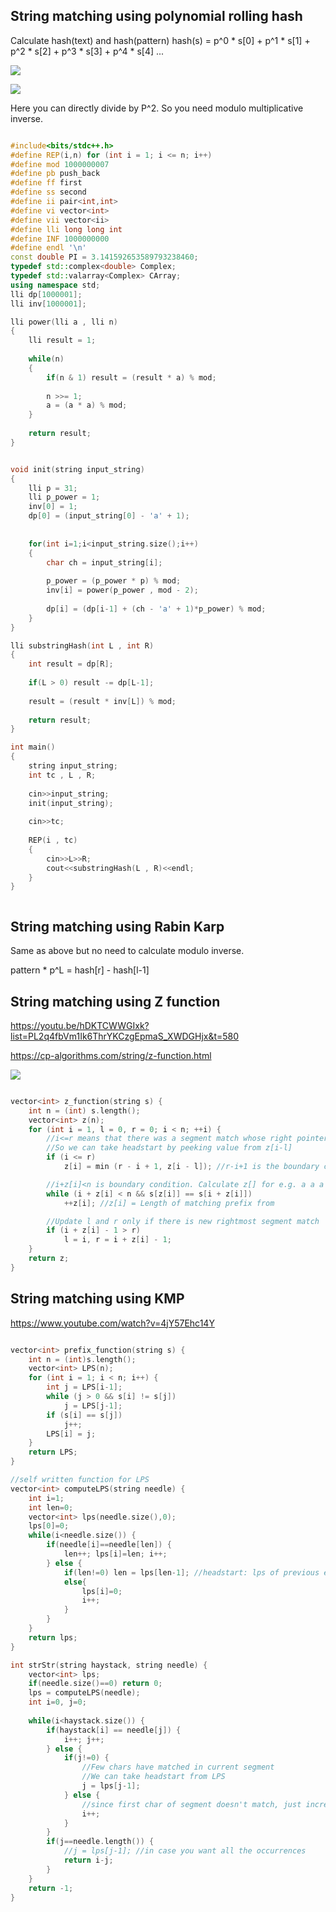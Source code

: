 
## String matching using polynomial rolling hash

Calculate hash(text) and hash(pattern)
hash(s) = p^0 * s[0] + p^1 * s[1] + p^2 * s[2] + p^3 * s[3] + p^4 * s[4] ...

![](../img/rollinghash1.png)

![](../img/rollinghash2.png)

Here you can directly divide by P^2. So you need modulo multiplicative inverse.

```cpp

#include<bits/stdc++.h>
#define REP(i,n) for (int i = 1; i <= n; i++)
#define mod 1000000007
#define pb push_back
#define ff first
#define ss second
#define ii pair<int,int>
#define vi vector<int>
#define vii vector<ii>
#define lli long long int
#define INF 1000000000
#define endl '\n'
const double PI = 3.141592653589793238460;
typedef std::complex<double> Complex;
typedef std::valarray<Complex> CArray;
using namespace std;
lli dp[1000001];
lli inv[1000001];

lli power(lli a , lli n)
{
	lli result = 1;
	
	while(n)
	{
		if(n & 1) result = (result * a) % mod;
		
		n >>= 1;
		a = (a * a) % mod;
	}
	
	return result;
}


void init(string input_string)
{
	lli p = 31;
	lli p_power = 1;
	inv[0] = 1;
	dp[0] = (input_string[0] - 'a' + 1);
	
	
	for(int i=1;i<input_string.size();i++)
	{
		char ch = input_string[i];
		
		p_power = (p_power * p) % mod;
		inv[i] = power(p_power , mod - 2);
		
		dp[i] = (dp[i-1] + (ch - 'a' + 1)*p_power) % mod;
	}
}

lli substringHash(int L , int R)
{
	int result = dp[R];
	
	if(L > 0) result -= dp[L-1];
	
	result = (result * inv[L]) % mod;
	
	return result;
}

int main()
{
	string input_string;
	int tc , L , R;
	
	cin>>input_string;
	init(input_string);
	
	cin>>tc;
	
	REP(i , tc)
	{
		cin>>L>>R;
		cout<<substringHash(L , R)<<endl;
	}
}



```


## String matching using Rabin Karp


Same as above but no need to calculate modulo inverse.

pattern * p^L = hash[r] - hash[l-1]


## String matching using Z function

https://youtu.be/hDKTCWWGIxk?list=PL2q4fbVm1Ik6ThrYKCzgEpmaS_XWDGHjx&t=580

https://cp-algorithms.com/string/z-function.html

![](../img/zalgo.png)

```cpp

vector<int> z_function(string s) {
    int n = (int) s.length();
    vector<int> z(n);
    for (int i = 1, l = 0, r = 0; i < n; ++i) {
        //i<=r means that there was a segment match whose right pointer is to the right of i
        //So we can take headstart by peeking value from z[i-l]
        if (i <= r)
            z[i] = min (r - i + 1, z[i - l]); //r-i+1 is the boundary condition

        //i+z[i]<n is boundary condition. Calculate z[] for e.g. a a a a a a a
        while (i + z[i] < n && s[z[i]] == s[i + z[i]])
            ++z[i]; //z[i] = Length of matching prefix from 

        //Update l and r only if there is new rightmost segment match
        if (i + z[i] - 1 > r)
            l = i, r = i + z[i] - 1;
    }
    return z;
}

```


## String matching using KMP

https://www.youtube.com/watch?v=4jY57Ehc14Y

```cpp

vector<int> prefix_function(string s) {
    int n = (int)s.length();
    vector<int> LPS(n);
    for (int i = 1; i < n; i++) {
        int j = LPS[i-1];
        while (j > 0 && s[i] != s[j])
            j = LPS[j-1];
        if (s[i] == s[j])
            j++;
        LPS[i] = j;
    }
    return LPS;
}

//self written function for LPS
vector<int> computeLPS(string needle) {
    int i=1;
    int len=0;
    vector<int> lps(needle.size(),0);
    lps[0]=0;
    while(i<needle.size()) {
        if(needle[i]==needle[len]) {
            len++; lps[i]=len; i++; 
        } else {
            if(len!=0) len = lps[len-1]; //headstart: lps of previous element 
            else{
                lps[i]=0;
                i++;
            }
        }
    }
    return lps;
}

int strStr(string haystack, string needle) {
    vector<int> lps;
    if(needle.size()==0) return 0;
    lps = computeLPS(needle);
    int i=0, j=0;
    
    while(i<haystack.size()) {
        if(haystack[i] == needle[j]) {
            i++; j++;
        } else {
            if(j!=0) { 
                //Few chars have matched in current segment
                //We can take headstart from LPS
                j = lps[j-1];
            } else {
                //since first char of segment doesn't match, just increment i
                i++; 
            }
        }
        if(j==needle.length()) {
            //j = lps[j-1]; //in case you want all the occurrences
            return i-j;
        } 
    }
    return -1;
}

```
